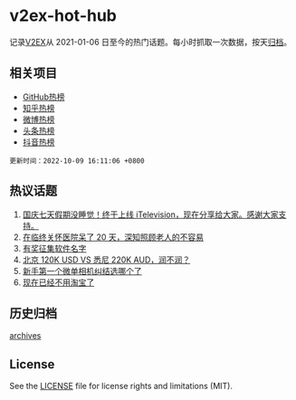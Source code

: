 # v2ex-hot-hub

 记录[V2EX](https://www.v2ex.com/)从 2021-01-06 日至今的热门话题。每小时抓取一次数据，按天[归档](archives)。
 
 ## 相关项目

- [GitHub热榜](https://github.com/snaildev/github-hot-hub)
- [知乎热榜](https://github.com/snaildev/zhihu-hot-hub)
- [微博热榜](https://github.com/snaildev/weibo-hot-hub)
- [头条热榜](https://github.com/snaildev/toutiao-hot-hub)
- [抖音热榜](https://github.com/snaildev/douyin-hot-hub)


 `更新时间：2022-10-09 16:11:06 +0800`

## 热议话题

1. [国庆七天假期没睡觉！终于上线 iTelevision，现在分享给大家。感谢大家支持。](https://www.v2ex.com/t/885414)
1. [在临终关怀医院呆了 20 天，深知照顾老人的不容易](https://www.v2ex.com/t/885433)
1. [有奖征集软件名字](https://www.v2ex.com/t/885384)
1. [北京 120K USD VS 悉尼 220K AUD，润不润？](https://www.v2ex.com/t/885434)
1. [新手第一个微单相机纠结选哪个了](https://www.v2ex.com/t/885355)
1. [现在已经不用淘宝了](https://www.v2ex.com/t/885482)

## 历史归档

[archives](archives)

## License

See the [LICENSE](LICENSE) file for license rights and limitations (MIT).
